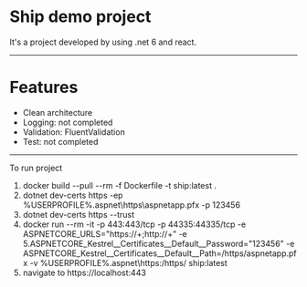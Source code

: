# Ship demo project

It's a project developed by using .net 6 and react. 

---

# Features

- Clean architecture
- Logging: not completed
- Validation: FluentValidation
- Test: not completed
---
To run project
1. docker build --pull --rm -f Dockerfile -t ship:latest .
2. dotnet dev-certs https -ep %USERPROFILE%\.aspnet\https\aspnetapp.pfx -p 123456   
3. dotnet dev-certs https --trust 
4. docker run --rm -it  -p 443:443/tcp -p 44335:44335/tcp -e ASPNETCORE_URLS="https://+;http://+" -e 5.ASPNETCORE_Kestrel__Certificates__Default__Password="123456" -e ASPNETCORE_Kestrel__Certificates__Default__Path=/https/aspnetapp.pfx -v %USERPROFILE%\.aspnet\https:/https/   ship:latest
5. navigate to https://localhost:443